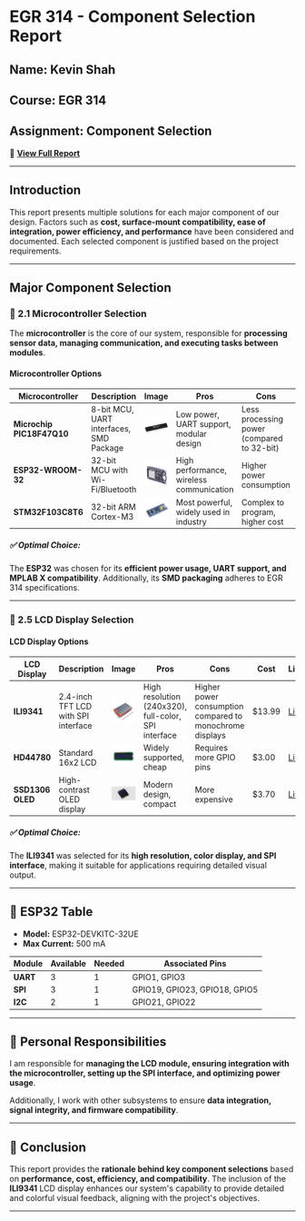 # EGR 314 - Component Selection Report  

## Name: Kevin Shah  
## Course: EGR 314  
## Assignment: Component Selection  

📄 **[View Full Report](https://docs.google.com/document/d/16eBhtJ1a93Trgb88zd__rfECLNrKxZGtmtAWUIEOJiY/edit?usp=sharing)**  

---

## Introduction  

This report presents multiple solutions for each major component of our design. Factors such as **cost, surface-mount compatibility, ease of integration, power efficiency, and performance** have been considered and documented. Each selected component is justified based on the project requirements.  

---

## Major Component Selection  

### 🔹 2.1 Microcontroller Selection  

The **microcontroller** is the core of our system, responsible for **processing sensor data, managing communication, and executing tasks between modules**.  

#### **Microcontroller Options**  

| Microcontroller           | Description                                      | Image  | Pros                                            | Cons                                          | Cost  | Link   |
|---------------------------|--------------------------------------------------|--------|-------------------------------------------------|-----------------------------------------------|------|--------|
| **Microchip PIC18F47Q10**  | 8-bit MCU, UART interfaces, SMD Package         | ![PIC18F47Q10](PIC.jpeg) | Low power, UART support, modular design       | Less processing power (compared to 32-bit)   | $0.00 | [Link](#) |
| **ESP32-WROOM-32**         | 32-bit MCU with Wi-Fi/Bluetooth                 | ![ESP32](esp32.jpeg) | High performance, wireless communication      | Higher power consumption                     | $0.00 | [Link](#) |
| **STM32F103C8T6**          | 32-bit ARM Cortex-M3                            | ![STM32](STM32.jpeg) | Most powerful, widely used in industry        | Complex to program, higher cost              | $6.08 | [Link](#) |

##### ✅ **Optimal Choice:**  
The **ESP32** was chosen for its **efficient power usage, UART support, and MPLAB X compatibility**. Additionally, its **SMD packaging** adheres to EGR 314 specifications.  

---

### 🔹 2.5 LCD Display Selection  

#### **LCD Display Options**  

| LCD Display        | Description                                    | Image  | Pros                              | Cons                                | Cost  | Link  |
|--------------------|----------------------------------------------|--------|---------------------------------|---------------------------------|------|-------|
| **ILI9341**        | 2.4-inch TFT LCD with SPI interface          | ![ILI9341](ILI9341.jpeg) | High resolution (240x320), full-color, SPI interface | Higher power consumption compared to monochrome displays | $13.99 | [Link](https://www.amazon.com/DIANN-ILI9341-Display-320x240-Screen/dp/B0BNQD38T2) |
| **HD44780**  | Standard 16x2 LCD               | ![HD44780](HD.jpeg) | Widely supported, cheap       | Requires more GPIO pins         | $3.00 | [Link](#) |
| **SSD1306 OLED** | High-contrast OLED display | ![SSD1306](SSD1306.jpeg) | Modern design, compact        | More expensive                   | $3.70 | [Link](#) |

##### ✅ **Optimal Choice:**  
The **ILI9341** was selected for its **high resolution, color display, and SPI interface**, making it suitable for applications requiring detailed visual output.

---

## 🔹 ESP32 Table  

- **Model:** ESP32-DEVKITC-32UE  
- **Max Current:** 500 mA  

| Module   | Available | Needed | Associated Pins       |
|----------|-----------|--------|-----------------------|
| **UART**  | 3         | 1      | GPIO1, GPIO3          |
| **SPI**   | 3         | 1      | GPIO19, GPIO23, GPIO18, GPIO5 |
| **I2C**   | 2         | 1      | GPIO21, GPIO22        |

---

## 📌 Personal Responsibilities  

I am responsible for **managing the LCD module, ensuring integration with the microcontroller, setting up the SPI interface, and optimizing power usage**.  

Additionally, I work with other subsystems to ensure **data integration, signal integrity, and firmware compatibility**.  

---

## 📌 Conclusion  

This report provides the **rationale behind key component selections** based on **performance, cost, efficiency, and compatibility**. The inclusion of the **ILI9341** LCD display enhances our system's capability to provide detailed and colorful visual feedback, aligning with the project's objectives.  

---



